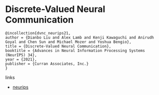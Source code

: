 # Discrete-Valued Neural Communication

```
@incollection{dvnc_neurips21,
author = {Dianbo Liu and Alex Lamb and Kenji Kawaguchi and Anirudh Goyal and Chen Sun and Michael Mozer and Yoshua Bengio},
title = {Discrete-Valued Neural Communication},
booktitle = {Advances in Neural Information Processing Systems (NeurIPS) 34},
year = {2021},
publisher = {Curran Associates, Inc.}
}
```

links
- [neurips](https://neurips.cc/Conferences/2021/ScheduleMultitrack?event=27005)
